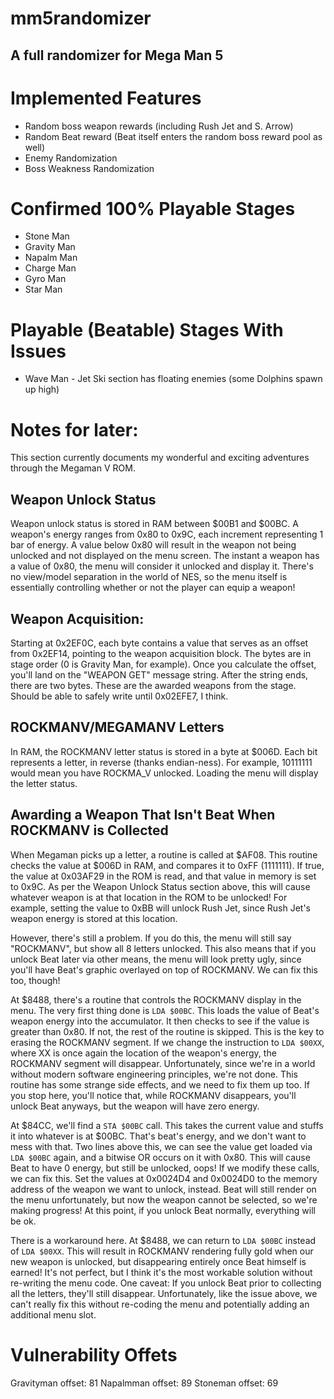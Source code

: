 # mm5randomizer
## A full randomizer for Mega Man 5

# Implemented Features
* Random boss weapon rewards (including Rush Jet and S. Arrow)
* Random Beat reward (Beat itself enters the random boss reward pool as well)
* Enemy Randomization
* Boss Weakness Randomization

# Confirmed 100% Playable Stages
* Stone Man
* Gravity Man
* Napalm Man
* Charge Man
* Gyro Man
* Star Man

# Playable (Beatable) Stages With Issues
* Wave Man - Jet Ski section has floating enemies (some Dolphins spawn up high)

# Notes for later:
This section currently documents my wonderful and exciting adventures through the Megaman V ROM.

## Weapon Unlock Status
Weapon unlock status is stored in RAM between $00B1 and $00BC. A weapon's energy ranges from 0x80 to 0x9C, each increment representing 1 bar of energy. A value below 0x80 will result in the weapon not being unlocked and not displayed on the menu screen. The instant a weapon has a value of 0x80, the menu will consider it unlocked and display it. There's no view/model separation in the world of NES, so the menu itself is essentially controlling whether or not the player can equip a weapon!

## Weapon Acquisition:
Starting at 0x2EF0C, each byte contains a value that serves as an offset from 0x2EF14, pointing to the weapon acquisition block. The bytes are in stage order (0 is Gravity Man, for example). Once you calculate the offset, you'll land on the "WEAPON GET" message string. After the string ends, there are two bytes. These are the awarded weapons from the stage. Should be able to safely write until 0x02EFE7, I think.

## ROCKMANV/MEGAMANV Letters
In RAM, the ROCKMANV letter status is stored in a byte at $006D. Each bit represents a letter, in reverse (thanks endian-ness). For example, 10111111 would mean you have ROCKMA_V unlocked. Loading the menu will display the letter status.

## Awarding a Weapon That Isn't Beat When ROCKMANV is Collected
When Megaman picks up a letter, a routine is called at $AF08. This routine checks the value at $006D in RAM, and compares it to 0xFF (1111111). If true, the value at 0x03AF29 in the ROM is read, and that value in memory is set to 0x9C. As per the Weapon Unlock Status section above, this will cause whatever weapon is at that location in the ROM to be unlocked! For example, setting the value to 0xBB will unlock Rush Jet, since Rush Jet's weapon energy is stored at this location.

However, there's still a problem. If you do this, the menu will still say "ROCKMANV", but show all 8 letters unlocked. This also means that if you unlock Beat later via other means, the menu will look pretty ugly, since you'll have Beat's graphic overlayed on top of ROCKMANV. We can fix this too, though!

At $8488, there's a routine that controls the ROCKMANV display in the menu. The very first thing done is `LDA $00BC`. This loads the value of Beat's weapon energy into the accumulator. It then checks to see if the value is greater than 0x80. If not, the rest of the routine is skipped. This is the key to erasing the ROCKMANV segment. If we change the instruction to `LDA $00XX`, where XX is once again the location of the weapon's energy, the ROCKMANV segment will disappear. Unfortunately, since we're in a world without modern software engineering principles, we're not done. This routine has some strange side effects, and we need to fix them up too. If you stop here, you'll notice that, while ROCKMANV disappears, you'll unlock Beat anyways, but the weapon will have zero energy.

At $84CC, we'll find a `STA $00BC` call. This takes the current value and stuffs it into whatever is at $00BC. That's beat's energy, and we don't want to mess with that. Two lines above this, we can see the value get loaded via `LDA $00BC` again, and a bitwise OR occurs on it with 0x80. This will cause Beat to have 0 energy, but still be unlocked, oops! If we modify these calls, we can fix this. Set the values at 0x0024D4 and 0x0024D0 to the memory address of the weapon we want to unlock, instead. Beat will still render on the menu unfortunately, but now the weapon cannot be selected, so we're making progress! At this point, if you unlock Beat normally, everything will be ok.

There is a workaround here. At $8488, we can return to `LDA $00BC` instead of `LDA $00XX`. This will result in ROCKMANV rendering fully gold when our new weapon is unlocked, but disappearing entirely once Beat himself is earned! It's not perfect, but I think it's the most workable solution without re-writing the menu code. One caveat: If you unlock Beat prior to collecting all the letters, they'll still disappear. Unfortunately, like the issue above, we can't really fix this without re-coding the menu and potentially adding an additional menu slot.

# Vulnerability Offets
Gravityman offset: 81
Napalmman offset: 89
Stoneman offset: 69
